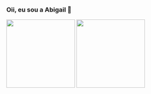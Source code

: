 ### Oii, eu sou a Abigail 👋

<!--
- 🎒 Técnico em informática 
- UX Design-->

<!-- <div>

<p align="center">
  <a href="https://skillicons.dev">
    <img src="https://skillicons.dev/icons?i=figma,js,typescript,react,html,css,java,python" />
  </a>
</p> -->

</div>

<div>
  <a href="https//github.com/abigailtechnology"></a>
  <img height="180px" src = "https://github-readme-stats.vercel.app/api?username=abigailtechnology&rank_icon=github&show_icons=true&bg_color=000&title_color=DA0B85&text_color=EC459F&icon_color=FAFAFA&include_all_commits=true&count_private=true">
  <img height="180px" src = "https://github-readme-stats.vercel.app/api/top-langs/?username=abigailtechnology&layout=compact&langs_count=16&bg_color=000&title_color=DA0B85&text_color=FAFAFA&count_private=true">
</div>

<!-- Cobrinha
![snake animation](https://github.com/abigailtechnology/abigailtechnology/blob/output/github-contribution-grid-snake.svg)

 https://github.com/abigailtechnology/abigailtechnology/blob/output/github-contribution-grid-snake.gif
![snake gif](https://github.com/abigailtechnology/abigailtechnology/blob/output/github-contribution-grid-snake.gif)-->

<!-- [![readme](https://github-readme-stats.vercel.app/api/pin/?username=abigailtechnology&repo=abigailtechnology&theme=jolly)](https://github.com/abigailtechnology/abigailtechnology) -->